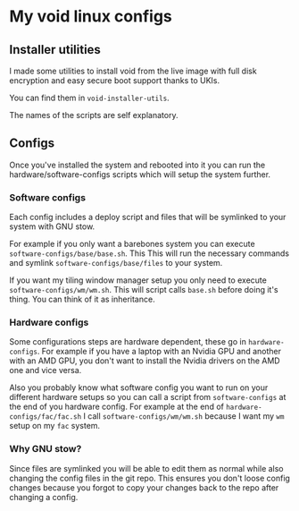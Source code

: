 # My void linux configs

## Installer utilities

I made some utilities to install void from the live image with full disk
encryption and easy secure boot support thanks to UKIs.

You can find them in `void-installer-utils`.

The names of the scripts are self explanatory.

## Configs

Once you've installed the system and rebooted into it you can run the
hardware/software-configs scripts which will setup the system further.

### Software configs

Each config includes a deploy script and files that will be symlinked to your
system with GNU stow.

For example if you only want a barebones system you can execute
`software-configs/base/base.sh`. This This will run the necessary commands and
symlink `software-configs/base/files` to your system.

If you want my tiling window manager setup you only need to execute
`software-configs/wm/wm.sh`. This will script calls `base.sh` before doing it's
thing. You can think of it as inheritance.

### Hardware configs

Some configurations steps are hardware dependent, these go in
`hardware-configs`. For example if you have a laptop with an Nvidia GPU and
another with an AMD GPU, you don't want to install the Nvidia drivers on the AMD
one and vice versa.

Also you probably know what software config you want to run on your different
hardware setups so you can call a script from `software-configs` at the end of
you hardware config. For example at the end of `hardware-configs/fac/fac.sh` I
call `software-configs/wm/wm.sh` because I want my `wm` setup on my `fac` system.

### Why GNU stow?

Since files are symlinked you will be able to edit them
as normal while also changing the config files in the git repo. This ensures
you don't loose config changes because you forgot to copy your changes back to
the repo after changing a config.

